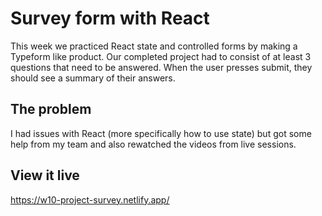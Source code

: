 # Survey form with React

This week we practiced React state and controlled forms by making a Typeform like product. Our completed project had to consist of at least 3 questions that need to be answered. When the user presses submit, they should see a summary of their answers.

## The problem

I had issues with React (more specifically how to use state) but got some help from my team and also rewatched the videos from live sessions.

## View it live

https://w10-project-survey.netlify.app/
